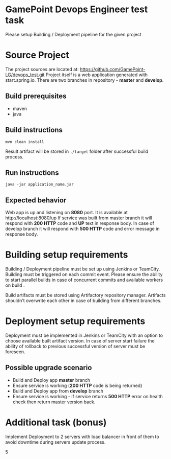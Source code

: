 # GamePoint Devops Engineer test task

Please setup Building / Deployment pipeline for the given project

# Source Project

The project sources are located at: https://github.com/GamePoint-LG/devops_test.git
Project itself is a web application generated with start.spring.io.
There are two branches in repository - **master** and **develop**.

## Build prerequisites 
* maven
* java

## Build instructions
`mvn clean install` 

Result artifact will be stored in `./target` folder after successful build process.

## Run instructions 
`java -jar application_name.jar`

## Expected behavior
Web app is up and listening on **8080** port. It is available at http://localhost:8080/up
If service was built from master branch it will respond with **200 HTTP** code and **UP** text in response body.
In case of develop branch it will respond with **500 HTTP** code and error message in response body.

# Building setup requirements

Building / Deployment pipeline must be set up using Jenkins or TeamCity.
Building must be triggered on each commit event. Please ensure the ability to start parallel builds in case of concurrent commits and available workers on build .

Build artifacts must be stored using Artifactory repository manager.
Artifacts shouldn’t overwrite each other in case of building from different branches.

# Deployment setup requirements

Deployment must be implemented in Jenkins or TeamCity with an option to choose available built artifact version.
In case of server start failure the ability of rollback to previous successful version of server must be foreseen.

## Possible upgrade scenario
* Build and Deploy app **master** branch
* Ensure service is working (**200 HTTP** code is being returned)
* Build and Deploy app from **develop** branch
* Ensure service is working - if service returns **500 HTTP** error on health check then return master version back.

# Additional task (bonus)
Implement Deployment to 2 servers with load balancer in front of them to avoid downtime during servers update process.

5